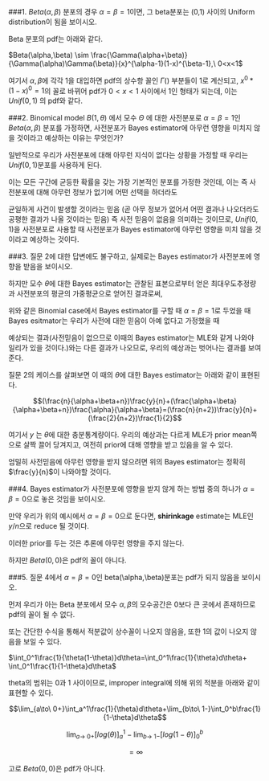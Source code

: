 


###1. $Beta(\alpha,\beta)$ 분포의 경우 $\alpha=\beta=1$이면, 그 beta분포는 (0,1) 사이의 Uniform distribution이 됨을 보이시오.


Beta 분포의 pdf는 아래와 같다.

$Beta(\alpha,\beta) \sim \frac{\Gamma(\alpha+\beta)}{\Gamma(\alpha)\Gamma(\beta)}{x}^{\alpha-1}(1-x)^{\beta-1},\ 0<x<1$

여기서 $\alpha, \beta$에 각각 1을 대입하면 pdf의 상수항 꼴인 $\Gamma()$ 부분들이 1로 계산되고, $x^0*(1-x)^0=1$의 꼴로 바뀌어 pdf가 $0<x<1$ 사이에서 1인 형태가 되는데, 이는 $Unif(0,1)$ 의 pdf와 같다.


###2. Binomical model $B(1,\theta)$ 에서 모수 $\Theta$ 에 대한 사전분포로 $\alpha=\beta=1$인 $Beta(\alpha,\beta)$ 분포를 가정하면, 사전분포가 Bayes estimator에 아무런 영향을 미치지 않을 것이라고 예상하는 이유는 무엇인가?


일반적으로 우리가 사전분포에 대해 아무런 지식이 없다는 상황을 가정할 때 우리는 $Unif(0,1)$분포를 사용하게 된다.

이는 모든 구간에 균등한 확률을 갖는 가장 기본적인 분포를 가정한 것인데, 이는 즉 사전분포에 대해 아무런 정보가 없기에 어떤 선택을 하더라도

균일하게 사건이 발생할 것이라는 믿음 (곧 아무 정보가 없어서 어떤 결과나 나오더라도 공평한 결과가 나올 것이라는 믿음) 즉 사전 믿음이 없음을 의미하는 것이므로, $Unif(0,1)$을 사전분포로 사용할 때 사전분포가 Bayes estimator에 아무런 영향을 미치 않을 것이라고 예상하는 것이다.





###3. 질문 2에 대한 답변에도 불구하고, 실제로는 Bayes estimator가 사전분포에 영향을 받음을 보이시오.


하지만 모수 $\theta$에 대한 Bayes estimator는 관찰된 표본으로부터 얻은 최대우도추정량과 사전분포의 평균의 가중평균으로 얻어진 결과로써,

위와 같은 Binomial case에서 Bayes estimator를 구할 때 $\alpha=\beta=1$로 두었을 때 Bayes esitmator는 우리가 사전에 대한 믿음이 아예 없다고 가정했을 때

예상되는 결과(사전믿음이 없으므로 이때의 Bayes estimator는 MLE와 같게 나와야 일리가 있을 것이다.)와는 다른 결과가 나오므로, 우리의 예상과는 벗어나는 결과를 보여준다.

질문 2의 케이스를 살펴보면 이 때의 $\theta$에 대한 Bayes estimator는 아래와 같이 표현된다.

$$(\frac{n}{\alpha+\beta+n})\frac{y}{n}+(\frac{\alpha+\beta}{\alpha+\beta+n})\frac{\alpha}{\alpha+\beta}=(\frac{n}{n+2})\frac{y}{n}+(\frac{2}{n+2})\frac{1}{2}$$

여기서 $y$ 는 $\theta$에 대한 충분통계량이다. 우리의 예상과는 다르게 MLE가 prior mean쪽으로 살짝 끌어 당겨지고, 여전히 prior에 대해 영향을 받고 있음을 알 수 있다. 

엄밀히 사전믿음에 아무런 영향을 받지 않으려면 위의 Bayes estimator는 정확히 $\frac{y}{n}$이 나와야할 것이다.


###4. Bayes estimator가 사전분포에 영향을 받지 않게 하는 방법 중의 하나가 $\alpha=\beta=0$으로 놓은 것임을 보이시오.

만약 우리가 위의 예시에서 $\alpha=\beta=0$으로 둔다면, **shirinkage** estimate는 MLE인 $y/n$으로 reduce 될 것이다. 

이러한 prior를 두는 것은 추론에 아무런 영향을 주지 않는다.

하지만 $Beta(0,0)$은 pdf의 꼴이 아니다.

###5. 질문 4에서 $\alpha=\beta=0$인 beta(\alpha,\beta)분포는 pdf가 되지 않음을 보이시오.

먼저 우리가 아는 Beta 분포에서 모수 $\alpha, \beta$의 모수공간은 0보다 큰 곳에서 존재하므로 pdf의 꼴이 될 수 없다.

또는 간단한 수식을 통해서 적분값이 상수꼴이 나오지 않음을, 또한 1의 값이 나오지 않음을 보일 수 있다.

$\int_0^1\frac{1}{\theta(1-\theta)}d\theta=\int_0^1\frac{1}{\theta}d\theta+ \int_0^1\frac{1}{1-\theta}d\theta$

 theta의 범위는 0과 1 사이이므로, improper integral에 의해 위의 적분을 아래와 같이 표현할 수 있다.
 
 $$\lim_{a\to\ 0+}\int_a^1\frac{1}{\theta}d\theta+\lim_{b\to\ 1-}\int_0^b\frac{1}{1-\theta}d\theta$$
 
 $$\lim_{a\to\ 0+}[log(\theta)]_a^1-\lim_{b\to\ 1-}[log(1-\theta)]_0^b$$
 
 $$=\infty$$
 
 고로 $Beta(0,0)$은 pdf가 아니다.
 
 
